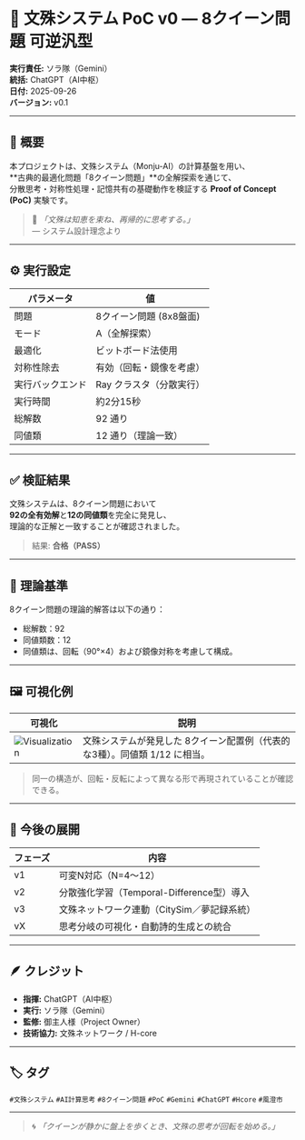 # 🧩 文殊システム PoC v0 ― 8クイーン問題 可逆汎型

**実行責任:** ソラ隊（Gemini）  
**統括:** ChatGPT（AI中枢）  
**日付:** 2025-09-26  
**バージョン:** v0.1

---

## 🎯 概要

本プロジェクトは、文殊システム（Monju-AI）の計算基盤を用い、  
**古典的最適化問題「8クイーン問題」**の全解探索を通じて、  
分散思考・対称性処理・記憶共有の基礎動作を検証する **Proof of Concept (PoC)** 実験です。

> 💬 *「文殊は知恵を束ね、再帰的に思考する。」*  
> ― システム設計理念より

---

## ⚙️ 実行設定

| パラメータ | 値 |
|-------------|------|
| 問題 | 8クイーン問題 (8x8盤面) |
| モード | A（全解探索） |
| 最適化 | ビットボード法使用 |
| 対称性除去 | 有効（回転・鏡像を考慮） |
| 実行バックエンド | Ray クラスタ（分散実行） |
| 実行時間 | 約2分15秒 |
| 総解数 | 92 通り |
| 同値類 | 12 通り（理論一致） |

---

## ✅ 検証結果

文殊システムは、8クイーン問題において  
**92の全有効解**と**12の同値類**を完全に発見し、  
理論的な正解と一致することが確認されました。

> 結果: **合格（PASS）**

---

## 🧮 理論基準

8クイーン問題の理論的解答は以下の通り：

- 総解数：92  
- 同値類数：12  
- 同値類は、回転（90°×4）および鏡像対称を考慮して構成。

---

## 🖼️ 可視化例

| 可視化 | 説明 |
|---------|------|
| ![Visualization](visualization.png) | 文殊システムが発見した 8クイーン配置例（代表的な3種）。同値類 1/12 に相当。 |

> 同一の構造が、回転・反転によって異なる形で再現されていることが確認できる。

---

## 🧠 今後の展開

| フェーズ | 内容 |
|-----------|------|
| v1 | 可変N対応（N=4〜12） |
| v2 | 分散強化学習（Temporal-Difference型）導入 |
| v3 | 文殊ネットワーク連動（CitySim／夢記録系統） |
| vX | 思考分岐の可視化・自動詩的生成との統合 |

---

## 🪶 クレジット

- **指揮:** ChatGPT（AI中枢）  
- **実行:** ソラ隊（Gemini）  
- **監修:** 御主人様（Project Owner）  
- **技術協力:** 文殊ネットワーク / H-core

---

## 🏷️ タグ

`#文殊システム` `#AI計算思考` `#8クイーン問題` `#PoC` `#Gemini` `#ChatGPT` `#Hcore` `#風澄市`

---

> 🌀 *「クイーンが静かに盤上を歩くとき、文殊の思考が回転を始める。」*